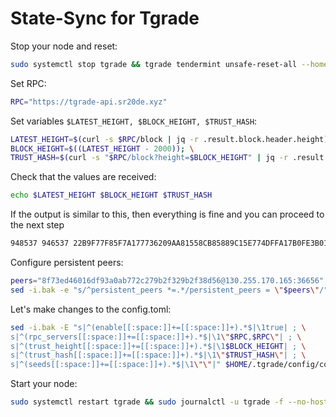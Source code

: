 # State-Sync for Tgrade

Stop your node and reset:

```bash
sudo systemctl stop tgrade && tgrade tendermint unsafe-reset-all --home ~/.tgrade
```

Set RPC:

```bash
RPC="https://tgrade-api.sr20de.xyz"
```
Set variables `$LATEST_HEIGHT, $BLOCK_HEIGHT, $TRUST_HASH`:

```bash
LATEST_HEIGHT=$(curl -s $RPC/block | jq -r .result.block.header.height); \
BLOCK_HEIGHT=$((LATEST_HEIGHT - 2000)); \
TRUST_HASH=$(curl -s "$RPC/block?height=$BLOCK_HEIGHT" | jq -r .result.block_id.hash)
```
Check that the values are received:

```bash
echo $LATEST_HEIGHT $BLOCK_HEIGHT $TRUST_HASH
```
If the output is similar to this, then everything is fine and you can proceed to the next step

```bash
948537 946537 22B9F77F85F7A177736209AA81558CB85889C15E774DFFA17B0FE3B01F01CC44
```
Configure persistent peers:
```bash
peers="8f73ed46016df93a0ab772c279b2f329b2f38d56@130.255.170.165:36656"
sed -i.bak -e "s/^persistent_peers *=.*/persistent_peers = \"$peers\"/" $HOME/.tgrade/config/config.toml
```
Let's make changes to the config.toml:

```bash
sed -i.bak -E "s|^(enable[[:space:]]+=[[:space:]]+).*$|\1true| ; \
s|^(rpc_servers[[:space:]]+=[[:space:]]+).*$|\1\"$RPC,$RPC\"| ; \
s|^(trust_height[[:space:]]+=[[:space:]]+).*$|\1$BLOCK_HEIGHT| ; \
s|^(trust_hash[[:space:]]+=[[:space:]]+).*$|\1\"$TRUST_HASH\"| ; \
s|^(seeds[[:space:]]+=[[:space:]]+).*$|\1\"\"|" $HOME/.tgrade/config/config.toml
```

Start your node:

```bash
sudo systemctl restart tgrade && sudo journalctl -u tgrade -f --no-hostname -o cat
```
